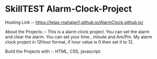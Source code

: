 # SkillTEST Alarm-Clock-Project

Hosting Link :- https://tejas-mahajan1.github.io/AlarmClock.github.io/


About the Projects :-
This is a alarm clock project.
You can set the alarm and clear the alarm.
You can set your time , minute and Am/Pm.
My alarm clock project in 12Hour format, if hour value is 0 then set it to 12.

Build the Projects with :-
HTML,
CSS,
javascript.

